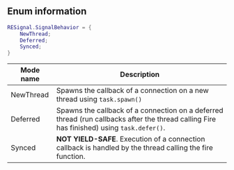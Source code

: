 ## Enum information
```lua
RESignal.SignalBehavior = {
    NewThread;
	Deferred;
	Synced;
}
```

| Mode name | Description                                                                                                                                 |
|-----------|---------------------------------------------------------------------------------------------------------------------------------------------|
| NewThread | Spawns the callback of a connection on a new thread using ``task.spawn()``                                                                  |
| Deferred  | Spawns the callback of a connection on a deferred thread (run callbacks after the thread calling Fire has finished) using ``task.defer()``. |
| Synced    | **NOT YIELD-SAFE**. Execution of a connection callback is handled by the thread calling the fire function.                                  |